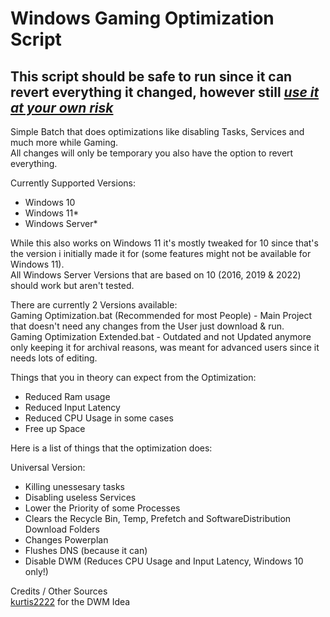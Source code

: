 # Windows Gaming Optimization Script
## **This script should be safe to run since it can revert everything it changed, however still <ins>_use it at your own risk_<ins/>**

Simple Batch that does optimizations like disabling Tasks, Services and much more while Gaming.<br/>
All changes will only be temporary you also have the option to revert everything.

Currently Supported Versions:
- Windows 10
- Windows 11*
- Windows Server*

While this also works on Windows 11 it's mostly tweaked for 10 since that's the version i initially made it for (some features might not be available for Windows 11).<br>
All Windows Server Versions that are based on 10 (2016, 2019 & 2022) should work but aren't tested.

There are currently 2 Versions available:<br/>
Gaming Optimization.bat (Recommended for most People) - Main Project that doesn't need any changes from the User just download & run.<br/>
Gaming Optimization Extended.bat - Outdated and not Updated anymore only keeping it for archival reasons, was meant for advanced users since it needs lots of editing.

Things that you in theory can expect from the Optimization:<br/>
- Reduced Ram usage
- Reduced Input Latency
- Reduced CPU Usage in some cases
- Free up Space

Here is a list of things that the optimization does:

Universal Version:<br/>
- Killing unessesary tasks
- Disabling useless Services
- Lower the Priority of some Processes
- Clears the Recycle Bin, Temp, Prefetch and SoftwareDistribution Download Folders
- Changes Powerplan
- Flushes DNS (because it can)
- Disable DWM (Reduces CPU Usage and Input Latency, Windows 10 only!)

Credits / Other Sources<br/>
[kurtis2222](https://github.com/kurtis2222/win10_dwm_tool) for the DWM Idea<br/>
